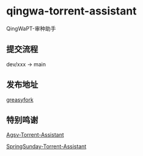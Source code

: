 # qingwa-torrent-assistant

QingWaPT-审种助手

## 提交流程

dev/xxx -> main

## 发布地址

[greasyfork](https://greasyfork.org/zh-CN/scripts/490095-qingwa-torrent-assistant)

## 特别鸣谢

[Agsv-Torrent-Assistant](https://greasyfork.org/zh-CN/scripts/482900-agsv-torrent-assistant)

[SpringSunday-Torrent-Assistant](https://greasyfork.org/zh-CN/scripts/448012-springsunday-torrent-assistant)

